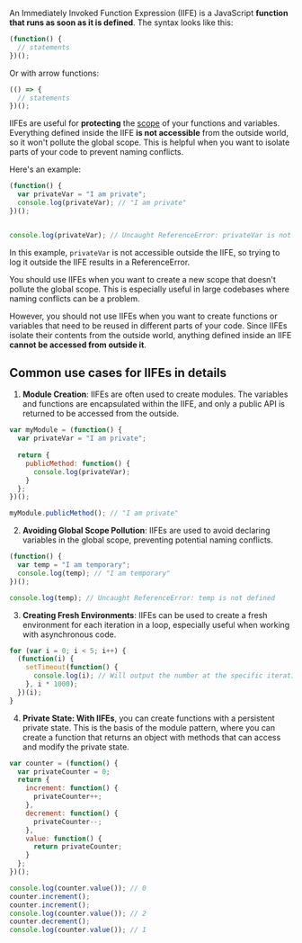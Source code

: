 An Immediately Invoked Function Expression (IIFE) is a JavaScript __function that runs as soon as it is defined__. The syntax looks like this:
```javascript
(function() {
  // statements
})();
```

Or with arrow functions:
```javascript
(() => {
  // statements
})();
```

IIFEs are useful for **protecting** the [scope](./scope.md) of your functions and variables. Everything defined inside the IIFE **is not accessible** from the outside world, so it won't pollute the global scope. This is helpful when you want to isolate parts of your code to prevent naming conflicts.

Here's an example:
```javascript
(function() {
  var privateVar = "I am private";
  console.log(privateVar); // "I am private"
})();


console.log(privateVar); // Uncaught ReferenceError: privateVar is not defined
```

In this example, `privateVar` is not accessible outside the IIFE, so trying to log it outside the IIFE results in a ReferenceError.

You should use IIFEs when you want to create a new scope that doesn't pollute the global scope. This is especially useful in large codebases where naming conflicts can be a problem.

However, you should not use IIFEs when you want to create functions or variables that need to be reused in different parts of your code. Since IIFEs isolate their contents from the outside world, anything defined inside an IIFE __cannot be accessed from outside it__.


## Common use cases for IIFEs in details
1. **Module Creation**: IIFEs are often used to create modules. The variables and functions are encapsulated within the IIFE, and only a public API is returned to be accessed from the outside.
  ```javascript
  var myModule = (function() {
    var privateVar = "I am private";
    
    return {
      publicMethod: function() {
        console.log(privateVar);
      }
    };
  })();

  myModule.publicMethod(); // "I am private"
  ```


2. **Avoiding Global Scope Pollution**: IIFEs are used to avoid declaring variables in the global scope, preventing potential naming conflicts.
  ```javascript
  (function() {
    var temp = "I am temporary";
    console.log(temp); // "I am temporary"
  })();

  console.log(temp); // Uncaught ReferenceError: temp is not defined
  ```


3. **Creating Fresh Environments**: IIFEs can be used to create a fresh environment for each iteration in a loop, especially useful when working with asynchronous code.
  ```javascript
  for (var i = 0; i < 5; i++) {
    (function(i) {
      setTimeout(function() {
        console.log(i); // Will output the number at the specific iteration
      }, i * 1000);
    })(i);
  }
  ```

4. **Private State: With IIFEs**, you can create functions with a persistent private state. This is the basis of the module pattern, where you can create a function that returns an object with methods that can access and modify the private state.
  ```javascript
  var counter = (function() {
    var privateCounter = 0;
    return {
      increment: function() {
        privateCounter++;
      },
      decrement: function() {
        privateCounter--;
      },
      value: function() {
        return privateCounter;
      }
    };
  })();

  console.log(counter.value()); // 0
  counter.increment();
  counter.increment();
  console.log(counter.value()); // 2
  counter.decrement();
  console.log(counter.value()); // 1
  ```